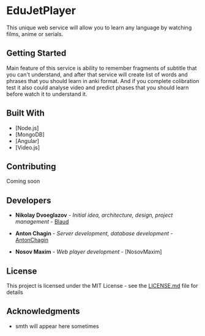 # EduJetPlayer
This unique web service will allow you to learn any language by watching films, anime or serials.

## Getting Started

Main feature of this service is ability to remember fragments of subtitle that you can't understand, and after that service will create list of words and phrases that you should learn in anki format. And if you complete colibration test it also could analyse video and predict phases that you should learn before watch it to understand it.


## Built With

* [Node.js]
* [MongoDB]
* [Angular]
* [Video.js]

## Contributing


Coming soon


## Developers

* **Nikolay Dvoeglazov** - *Initial idea, architecture, design, project management* - [Blaud](https://github.com/Blaud)

* **Anton Chagin** - *Server development, database development* - [AntonChagin](https://github.com/AntonChagin)

* **Nosov Maxim** - *Web player development* - [NosovMaxim]

## License

This project is licensed under the MIT License - see the [LICENSE.md](LICENSE.md) file for details

## Acknowledgments

* smth will appear here sometimes
